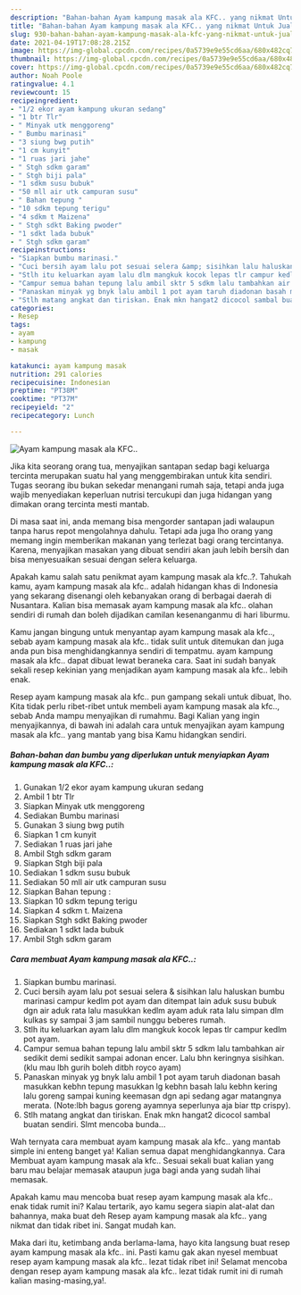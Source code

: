 ```yaml
---
description: "Bahan-bahan Ayam kampung masak ala KFC.. yang nikmat Untuk Jualan"
title: "Bahan-bahan Ayam kampung masak ala KFC.. yang nikmat Untuk Jualan"
slug: 930-bahan-bahan-ayam-kampung-masak-ala-kfc-yang-nikmat-untuk-jualan
date: 2021-04-19T17:08:28.215Z
image: https://img-global.cpcdn.com/recipes/0a5739e9e55cd6aa/680x482cq70/ayam-kampung-masak-ala-kfc-foto-resep-utama.jpg
thumbnail: https://img-global.cpcdn.com/recipes/0a5739e9e55cd6aa/680x482cq70/ayam-kampung-masak-ala-kfc-foto-resep-utama.jpg
cover: https://img-global.cpcdn.com/recipes/0a5739e9e55cd6aa/680x482cq70/ayam-kampung-masak-ala-kfc-foto-resep-utama.jpg
author: Noah Poole
ratingvalue: 4.1
reviewcount: 15
recipeingredient:
- "1/2 ekor ayam kampung ukuran sedang"
- "1 btr Tlr"
- " Minyak utk menggoreng"
- " Bumbu marinasi"
- "3 siung bwg putih"
- "1 cm kunyit"
- "1 ruas jari jahe"
- " Stgh sdkm garam"
- " Stgh biji pala"
- "1 sdkm susu bubuk"
- "50 mll air utk campuran susu"
- " Bahan tepung "
- "10 sdkm tepung terigu"
- "4 sdkm t Maizena"
- " Stgh sdkt Baking pwoder"
- "1 sdkt lada bubuk"
- " Stgh sdkm garam"
recipeinstructions:
- "Siapkan bumbu marinasi."
- "Cuci bersih ayam lalu pot sesuai selera &amp; sisihkan lalu haluskan bumbu marinasi campur kedlm pot ayam dan ditempat lain aduk susu bubuk dgn air aduk rata lalu masukkan kedlm ayam aduk rata lalu simpan dlm kulkas sy sampai 3 jam sambil nunggu beberes rumah."
- "Stlh itu keluarkan ayam lalu dlm mangkuk kocok lepas tlr campur kedlm pot ayam."
- "Campur semua bahan tepung lalu ambil sktr 5 sdkm lalu tambahkan air sedikit demi sedikit sampai adonan encer. Lalu bhn keringnya sisihkan.(klu mau lbh gurih boleh ditbh royco ayam)"
- "Panaskan minyak yg bnyk lalu ambil 1 pot ayam taruh diadonan basah masukkan kebhn tepung masukkan lg kebhn basah lalu kebhn kering lalu goreng sampai kuning keemasan dgn api sedang agar matangnya merata. (Note:lbh bagus goreng ayamnya seperlunya aja biar ttp crispy)."
- "Stlh matang angkat dan tiriskan. Enak mkn hangat2 dicocol sambal buatan sendiri. Slmt mencoba bunda..."
categories:
- Resep
tags:
- ayam
- kampung
- masak

katakunci: ayam kampung masak 
nutrition: 291 calories
recipecuisine: Indonesian
preptime: "PT38M"
cooktime: "PT37M"
recipeyield: "2"
recipecategory: Lunch

---
```



![Ayam kampung masak ala KFC..](https://img-global.cpcdn.com/recipes/0a5739e9e55cd6aa/680x482cq70/ayam-kampung-masak-ala-kfc-foto-resep-utama.jpg)

Jika kita seorang orang tua, menyajikan santapan sedap bagi keluarga tercinta merupakan suatu hal yang menggembirakan untuk kita sendiri. Tugas seorang ibu bukan sekedar menangani rumah saja, tetapi anda juga wajib menyediakan keperluan nutrisi tercukupi dan juga hidangan yang dimakan orang tercinta mesti mantab.

Di masa  saat ini, anda memang bisa mengorder santapan jadi walaupun tanpa harus repot mengolahnya dahulu. Tetapi ada juga lho orang yang memang ingin memberikan makanan yang terlezat bagi orang tercintanya. Karena, menyajikan masakan yang dibuat sendiri akan jauh lebih bersih dan bisa menyesuaikan sesuai dengan selera keluarga. 



Apakah kamu salah satu penikmat ayam kampung masak ala kfc..?. Tahukah kamu, ayam kampung masak ala kfc.. adalah hidangan khas di Indonesia yang sekarang disenangi oleh kebanyakan orang di berbagai daerah di Nusantara. Kalian bisa memasak ayam kampung masak ala kfc.. olahan sendiri di rumah dan boleh dijadikan camilan kesenanganmu di hari liburmu.

Kamu jangan bingung untuk menyantap ayam kampung masak ala kfc.., sebab ayam kampung masak ala kfc.. tidak sulit untuk ditemukan dan juga anda pun bisa menghidangkannya sendiri di tempatmu. ayam kampung masak ala kfc.. dapat dibuat lewat beraneka cara. Saat ini sudah banyak sekali resep kekinian yang menjadikan ayam kampung masak ala kfc.. lebih enak.

Resep ayam kampung masak ala kfc.. pun gampang sekali untuk dibuat, lho. Kita tidak perlu ribet-ribet untuk membeli ayam kampung masak ala kfc.., sebab Anda mampu menyajikan di rumahmu. Bagi Kalian yang ingin menyajikannya, di bawah ini adalah cara untuk menyajikan ayam kampung masak ala kfc.. yang mantab yang bisa Kamu hidangkan sendiri.

<!--inarticleads1-->

##### Bahan-bahan dan bumbu yang diperlukan untuk menyiapkan Ayam kampung masak ala KFC..:

1. Gunakan 1/2 ekor ayam kampung ukuran sedang
1. Ambil 1 btr Tlr
1. Siapkan  Minyak utk menggoreng
1. Sediakan  Bumbu marinasi
1. Gunakan 3 siung bwg putih
1. Siapkan 1 cm kunyit
1. Sediakan 1 ruas jari jahe
1. Ambil  Stgh sdkm garam
1. Siapkan  Stgh biji pala
1. Sediakan 1 sdkm susu bubuk
1. Sediakan 50 mll air utk campuran susu
1. Siapkan  Bahan tepung :
1. Siapkan 10 sdkm tepung terigu
1. Siapkan 4 sdkm t. Maizena
1. Siapkan  Stgh sdkt Baking pwoder
1. Sediakan 1 sdkt lada bubuk
1. Ambil  Stgh sdkm garam




<!--inarticleads2-->

##### Cara membuat Ayam kampung masak ala KFC..:

1. Siapkan bumbu marinasi.
1. Cuci bersih ayam lalu pot sesuai selera &amp; sisihkan lalu haluskan bumbu marinasi campur kedlm pot ayam dan ditempat lain aduk susu bubuk dgn air aduk rata lalu masukkan kedlm ayam aduk rata lalu simpan dlm kulkas sy sampai 3 jam sambil nunggu beberes rumah.
1. Stlh itu keluarkan ayam lalu dlm mangkuk kocok lepas tlr campur kedlm pot ayam.
1. Campur semua bahan tepung lalu ambil sktr 5 sdkm lalu tambahkan air sedikit demi sedikit sampai adonan encer. Lalu bhn keringnya sisihkan.(klu mau lbh gurih boleh ditbh royco ayam)
1. Panaskan minyak yg bnyk lalu ambil 1 pot ayam taruh diadonan basah masukkan kebhn tepung masukkan lg kebhn basah lalu kebhn kering lalu goreng sampai kuning keemasan dgn api sedang agar matangnya merata. (Note:lbh bagus goreng ayamnya seperlunya aja biar ttp crispy).
1. Stlh matang angkat dan tiriskan. Enak mkn hangat2 dicocol sambal buatan sendiri. Slmt mencoba bunda...




Wah ternyata cara membuat ayam kampung masak ala kfc.. yang mantab simple ini enteng banget ya! Kalian semua dapat menghidangkannya. Cara Membuat ayam kampung masak ala kfc.. Sesuai sekali buat kalian yang baru mau belajar memasak ataupun juga bagi anda yang sudah lihai memasak.

Apakah kamu mau mencoba buat resep ayam kampung masak ala kfc.. enak tidak rumit ini? Kalau tertarik, ayo kamu segera siapin alat-alat dan bahannya, maka buat deh Resep ayam kampung masak ala kfc.. yang nikmat dan tidak ribet ini. Sangat mudah kan. 

Maka dari itu, ketimbang anda berlama-lama, hayo kita langsung buat resep ayam kampung masak ala kfc.. ini. Pasti kamu gak akan nyesel membuat resep ayam kampung masak ala kfc.. lezat tidak ribet ini! Selamat mencoba dengan resep ayam kampung masak ala kfc.. lezat tidak rumit ini di rumah kalian masing-masing,ya!.


